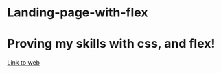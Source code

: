 # Landing-page-with-flex
# Proving my skills with css, and flex!

[Link to web](https://flexodin.netlify.app/)